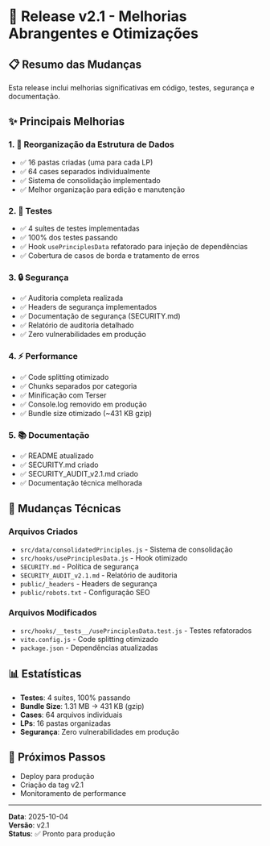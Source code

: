 # 🎉 Release v2.1 - Melhorias Abrangentes e Otimizações

## 📋 Resumo das Mudanças

Esta release inclui melhorias significativas em código, testes, segurança e documentação.

## ✨ Principais Melhorias

### 1. 📁 Reorganização da Estrutura de Dados
- ✅ 16 pastas criadas (uma para cada LP)
- ✅ 64 cases separados individualmente
- ✅ Sistema de consolidação implementado
- ✅ Melhor organização para edição e manutenção

### 2. 🧪 Testes
- ✅ 4 suítes de testes implementadas
- ✅ 100% dos testes passando
- ✅ Hook `usePrinciplesData` refatorado para injeção de dependências
- ✅ Cobertura de casos de borda e tratamento de erros

### 3. 🔒 Segurança
- ✅ Auditoria completa realizada
- ✅ Headers de segurança implementados
- ✅ Documentação de segurança (SECURITY.md)
- ✅ Relatório de auditoria detalhado
- ✅ Zero vulnerabilidades em produção

### 4. ⚡ Performance
- ✅ Code splitting otimizado
- ✅ Chunks separados por categoria
- ✅ Minificação com Terser
- ✅ Console.log removido em produção
- ✅ Bundle size otimizado (~431 KB gzip)

### 5. 📚 Documentação
- ✅ README atualizado
- ✅ SECURITY.md criado
- ✅ SECURITY_AUDIT_v2.1.md criado
- ✅ Documentação técnica melhorada

## 🔧 Mudanças Técnicas

### Arquivos Criados
- `src/data/consolidatedPrinciples.js` - Sistema de consolidação
- `src/hooks/usePrinciplesData.js` - Hook otimizado
- `SECURITY.md` - Política de segurança
- `SECURITY_AUDIT_v2.1.md` - Relatório de auditoria
- `public/_headers` - Headers de segurança
- `public/robots.txt` - Configuração SEO

### Arquivos Modificados
- `src/hooks/__tests__/usePrinciplesData.test.js` - Testes refatorados
- `vite.config.js` - Code splitting otimizado
- `package.json` - Dependências atualizadas

## 📊 Estatísticas

- **Testes**: 4 suítes, 100% passando
- **Bundle Size**: 1.31 MB → 431 KB (gzip)
- **Cases**: 64 arquivos individuais
- **LPs**: 16 pastas organizadas
- **Segurança**: Zero vulnerabilidades em produção

## 🚀 Próximos Passos

- Deploy para produção
- Criação da tag v2.1
- Monitoramento de performance

---

**Data**: 2025-10-04  
**Versão**: v2.1  
**Status**: ✅ Pronto para produção
